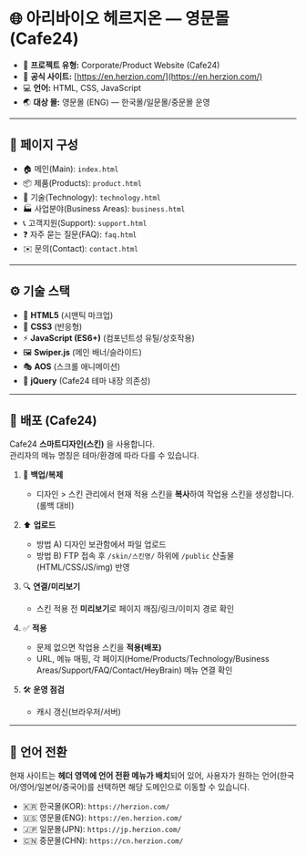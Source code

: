# 🌐 아리바이오 헤르지온 — 영문몰 (Cafe24)

- 🏢 **프로젝트 유형:** Corporate/Product Website (Cafe24)  
- 🔗 **공식 사이트:** [https://en.herzion.com/](https://en.herzion.com/)  
- 💻 **언어:** HTML, CSS, JavaScript  
- 🌏 **대상 몰:** 영문몰 (ENG) — 한국몰/일문몰/중문몰 운영  

---

## 📄 페이지 구성
- 🏠 메인(Main): `index.html`  
- 📦 제품(Products): `product.html`  
- 🔬 기술(Technology): `technology.html`  
- 🏭 사업분야(Business Areas): `business.html`  
- 📞 고객지원(Support): `support.html`  
- ❓ 자주 묻는 질문(FAQ): `faq.html`  
- ✉️ 문의(Contact): `contact.html`  

---

## ⚙️ 기술 스택
- 📝 **HTML5** (시맨틱 마크업)  
- 🎨 **CSS3** (반응형)  
- ⚡ **JavaScript (ES6+)** (컴포넌트성 유틸/상호작용)  
- 🖼️ **Swiper.js** (메인 배너/슬라이드)  
- 🎭 **AOS** (스크롤 애니메이션)  
- 🧩 **jQuery** (Cafe24 테마 내장 의존성)  

---

## 🚀 배포 (Cafe24)

Cafe24 **스마트디자인(스킨)** 을 사용합니다.  
관리자의 메뉴 명칭은 테마/환경에 따라 다를 수 있습니다.  

1. 📂 **백업/복제**  
   - 디자인 > 스킨 관리에서 현재 적용 스킨을 **복사**하여 작업용 스킨을 생성합니다. (롤백 대비)

2. ⬆️ **업로드**  
   - 방법 A) 디자인 보관함에서 파일 업로드  
   - 방법 B) FTP 접속 후 `/skin/스킨명/` 하위에 `/public` 산출물(HTML/CSS/JS/img) 반영  

3. 🔍 **연결/미리보기**  
   - 스킨 적용 전 **미리보기**로 페이지 깨짐/링크/이미지 경로 확인  

4. ✅ **적용**  
   - 문제 없으면 작업용 스킨을 **적용(배포)**  
   - URL, 메뉴 매핑, 각 페이지(Home/Products/Technology/Business Areas/Support/FAQ/Contact/HeyBrain) 메뉴 연결 확인  

5. 🛠️ **운영 점검**  
   - 캐시 갱신(브라우저/서버)  

---

## 🔁 언어 전환

현재 사이트는 **헤더 영역에 언어 전환 메뉴가 배치**되어 있어, 사용자가 원하는 언어(한국어/영어/일본어/중국어)를 선택하면 해당 도메인으로 이동할 수 있습니다.  

- 🇰🇷 한국몰(KOR): `https://herzion.com/`  
- 🇺🇸 영문몰(ENG): `https://en.herzion.com/`  
- 🇯🇵 일문몰(JPN): `https://jp.herzion.com/`  
- 🇨🇳 중문몰(CHN): `https://cn.herzion.com/`  
